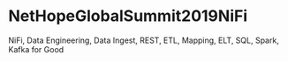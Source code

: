 # NetHopeGlobalSummit2019NiFi
NiFi, Data Engineering, Data Ingest, REST, ETL, Mapping, ELT, SQL, Spark, Kafka for Good
